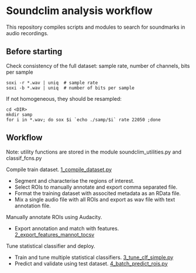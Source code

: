 # Soundclim analysis workflow
 
This repository compiles scripts and modules to search for soundmarks in audio recordings.

## Before starting

Check consistency of the full dataset: sample rate, number of channels, bits per sample

```
soxi -r *.wav | uniq  # sample rate
soxi -b *.wav | uniq  # number of bits per sample
```
If not homogeneous, they should be resampled:
```
cd <DIR>
mkdir samp
for i in *.wav; do sox $i `echo ./samp/$i` rate 22050 ;done
```

## Workflow
Note: utility functions are stored in the module soundclim_utilities.py and classif_fcns.py

Compile train dataset. [1_compile_dataset.py](1_compile_dataset.py)
- Segment and characterise the regions of interest.
- Select ROIs to manually annotate and export comma separated file.
- Format the training dataset with associted metadata as an RData file.
- Mix a single audio file with all ROIs and export as wav file with text annotation file.

Manually annotate ROIs using Audacity.
- Export annotation and match with features. [2_export_features_mannot_tocsv](2_export_features_mannot_tocsv)

Tune statistical classifier and deploy.
- Train and tune multiple statistical classifiers. [3_tune_clf_simple.py](3_tune_clf_simple.py)
- Predict and validate using test dataset. [4_batch_predict_rois.py](4_batch_predict_rois.py)
